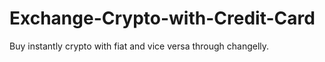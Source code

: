 # Exchange-Crypto-with-Credit-Card
Buy instantly crypto with fiat and vice versa through changelly.
